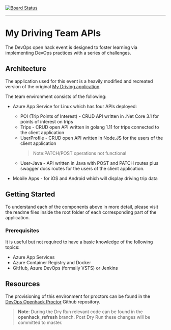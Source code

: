 [![Board Status](https://dev.azure.com/lisheard/5be25c07-4c46-4f66-9847-39c5c02a431f/74762dec-b053-413c-941e-bf6d6087d686/_apis/work/boardbadge/c56777d7-1640-4c85-8bc5-17386c66d6c9?columnOptions=1)](https://dev.azure.com/lisheard/5be25c07-4c46-4f66-9847-39c5c02a431f/_boards/board/t/74762dec-b053-413c-941e-bf6d6087d686/Microsoft.RequirementCategory/)

<hr />

# My Driving Team APIs

The DevOps open hack event is designed to foster learning via implementing DevOps practices with a series of challenges.

## Architecture

The application used for this event is a heavily modified and recreated version of the original [My Driving application](https://github.com/Azure-Samples/MyDriving).

The team environment consists of the following:

* Azure App Service for Linux which has four APIs deployed:

  * POI (Trip Points of Interest) - CRUD API written in .Net Core 3.1 for points of interest on trips
  * Trips - CRUD open API written in golang 1.11 for trips connected to the client application
  * UserProfile - CRUD open API written in Node.JS for the users of the client application
    > Note:PATCH/POST operations not functional
  * User-Java - API written in Java with POST and PATCH routes plus swagger docs routes for the users of the client application.
* Mobile Apps - for iOS and Android which will display driving trip data

## Getting Started

To understand each of the components above in more detail, please visit the readme files inside the root folder of each corresponding part of the application.

### Prerequisites

It is useful but not required to have a basic knowledge of the following topics:

* Azure App Services
* Azure Container Registry and Docker
* GitHub, Azure DevOps (formally VSTS) or Jenkins

## Resources

The provisioning of this environment for proctors can be found in the [DevOps Openhack Proctor](https://github.com/Azure-Samples/openhack-devops-proctor) Github repository.
> **Note**: During the Dry Run relevant code can be found in the **openhack_refresh** branch. Post Dry Run these changes will be committed to master.
